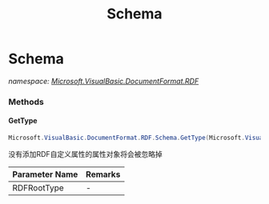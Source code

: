 ﻿---
title: Schema
---

# Schema
_namespace: [Microsoft.VisualBasic.DocumentFormat.RDF](N-Microsoft.VisualBasic.DocumentFormat.RDF.html)_



### Methods

#### GetType
```csharp
Microsoft.VisualBasic.DocumentFormat.RDF.Schema.GetType(Microsoft.VisualBasic.DocumentFormat.RDF.Serialization.RDFType)
```
没有添加RDF自定义属性的属性对象将会被忽略掉

|Parameter Name|Remarks|
|--------------|-------|
|RDFRootType|-|





